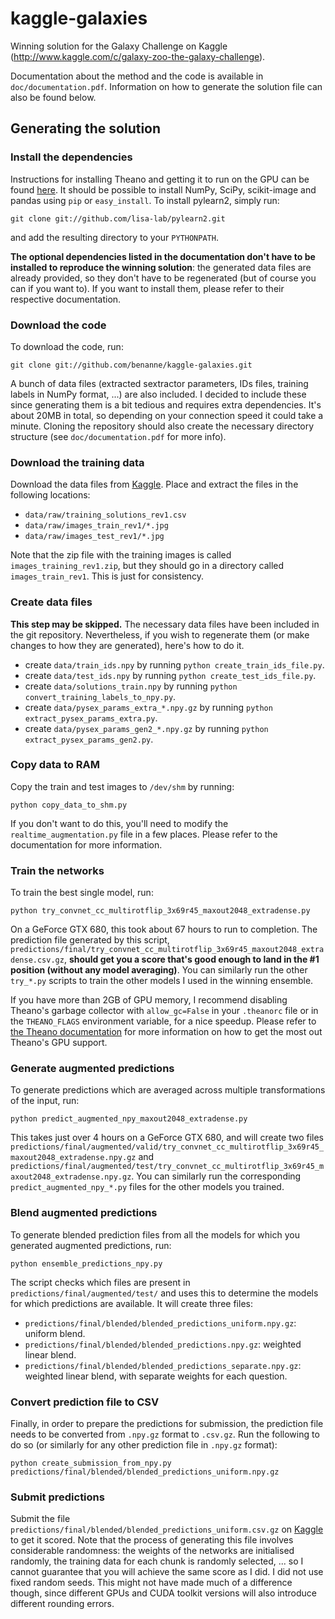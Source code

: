 kaggle-galaxies
===============

Winning solution for the Galaxy Challenge on Kaggle (http://www.kaggle.com/c/galaxy-zoo-the-galaxy-challenge).

Documentation about the method and the code is available in `doc/documentation.pdf`. Information on how to generate the solution file can also be found below.

## Generating the solution

### Install the dependencies

Instructions for installing Theano and getting it to run on the GPU can be found [here](http://deeplearning.net/software/theano/install.html). It should be possible to install NumPy, SciPy, scikit-image and pandas using `pip` or `easy_install`. To install pylearn2, simply run:

```
git clone git://github.com/lisa-lab/pylearn2.git
```

and add the resulting directory to your `PYTHONPATH`.

**The optional dependencies listed in the documentation don't have to be installed to reproduce the winning solution**: the generated data files are already provided, so they don't have to be regenerated (but of course you can if you want to). If you want to install them, please refer to their respective documentation.

### Download the code

To download the code, run:

```
git clone git://github.com/benanne/kaggle-galaxies.git
```

A bunch of data files (extracted sextractor parameters, IDs files, training labels in NumPy format, ...) are also included. I decided to include these since generating them is a bit tedious and requires extra dependencies. It's about 20MB in total, so depending on your connection speed it could take a minute. Cloning the repository should also create the necessary directory structure (see `doc/documentation.pdf` for more info).

### Download the training data

Download the data files from [Kaggle](http://www.kaggle.com/c/galaxy-zoo-the-galaxy-challenge/data). Place and extract the files in the following locations:

* `data/raw/training_solutions_rev1.csv`
* `data/raw/images_train_rev1/*.jpg`
* `data/raw/images_test_rev1/*.jpg`

Note that the zip file with the training images is called `images_training_rev1.zip`, but they should go in a directory called `images_train_rev1`. This is just for consistency.

### Create data files

**This step may be skipped.** The necessary data files have been included in the git repository. Nevertheless, if you wish to regenerate them (or make changes to how they are generated), here's how to do it.

* create `data/train_ids.npy` by running `python create_train_ids_file.py`.
* create `data/test_ids.npy` by running `python create_test_ids_file.py`.
* create `data/solutions_train.npy` by running `python convert_training_labels_to_npy.py`.
* create `data/pysex_params_extra_*.npy.gz` by running `python extract_pysex_params_extra.py`.
* create `data/pysex_params_gen2_*.npy.gz` by running `python extract_pysex_params_gen2.py`.

### Copy data to RAM

Copy the train and test images to `/dev/shm` by running:

```
python copy_data_to_shm.py
```

If you don't want to do this, you'll need to modify the `realtime_augmentation.py` file in a few places. Please refer to the documentation for more information.

### Train the networks

To train the best single model, run:

```
python try_convnet_cc_multirotflip_3x69r45_maxout2048_extradense.py
```

On a GeForce GTX 680, this took about 67 hours to run to completion. The prediction file generated by this script, `predictions/final/try_convnet_cc_multirotflip_3x69r45_maxout2048_extradense.csv.gz`, **should get you a score that's good enough to land in the #1 position (without any model averaging)**. You can similarly run the other `try_*.py` scripts to train the other models I used in the winning ensemble.

If you have more than 2GB of GPU memory, I recommend disabling Theano's garbage collector with `allow_gc=False` in your `.theanorc` file or in the `THEANO_FLAGS` environment variable, for a nice speedup. Please refer to [the Theano documentation](http://deeplearning.net/software/theano/tutorial/using_gpu.html#tips-for-improving-performance-on-gpu) for more information on how to get the most out Theano's GPU support.

### Generate augmented predictions

To generate predictions which are averaged across multiple transformations of the input, run:

```
python predict_augmented_npy_maxout2048_extradense.py
```

 This takes just over 4 hours on a GeForce GTX 680, and will create two files `predictions/final/augmented/valid/try_convnet_cc_multirotflip_3x69r45_maxout2048_extradense.npy.gz` and `predictions/final/augmented/test/try_convnet_cc_multirotflip_3x69r45_maxout2048_extradense.npy.gz`. You can similarly run the corresponding `predict_augmented_npy_*.py` files for the other models you trained. 

### Blend augmented predictions

To generate blended prediction files from all the models for which you generated augmented predictions, run:

```
python ensemble_predictions_npy.py
```

The script checks which files are present in `predictions/final/augmented/test/` and uses this to determine the models for which predictions are available. It will create three files:

* `predictions/final/blended/blended_predictions_uniform.npy.gz`: uniform blend.
* `predictions/final/blended/blended_predictions.npy.gz`: weighted linear blend.
* `predictions/final/blended/blended_predictions_separate.npy.gz`: weighted linear blend, with separate weights for each question.

### Convert prediction file to CSV

Finally, in order to prepare the predictions for submission, the prediction file needs to be converted from `.npy.gz` format to `.csv.gz`. Run the following to do so (or similarly for any other prediction file in `.npy.gz` format):

```
python create_submission_from_npy.py predictions/final/blended/blended_predictions_uniform.npy.gz
```

### Submit predictions

Submit the file `predictions/final/blended/blended_predictions_uniform.csv.gz` on [Kaggle](http://www.kaggle.com/c/galaxy-zoo-the-galaxy-challenge/submit) to get it scored. Note that the process of generating this file involves considerable randomness: the weights of the networks are initialised randomly, the training data for each chunk is randomly selected, ... so I cannot guarantee that you will achieve the same score as I did. I did not use fixed random seeds. This might not have made much of a difference though, since different GPUs and CUDA toolkit versions will also introduce different rounding errors.



